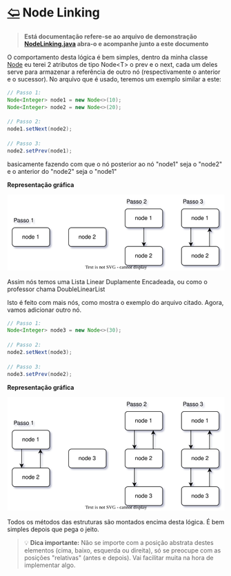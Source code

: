 # [🢨](/docs/node/Node.md) Node Linking

> **Está documentação refere-se ao arquivo de demonstração [NodeLinking.java](/src/main/NodeLinking.java) abra-o e acompanhe junto a este documento**

O comportamento desta lógica é bem simples, dentro da minha classe [Node](/src/data/Node.java) eu terei 2 atributos de tipo Node\<T> o prev e o next, cada um deles serve para armazenar a referência de outro nó (respectivamente o anterior e o sucessor). No arquivo que é usado, teremos um exemplo similar a este:

```java
// Passo 1:
Node<Integer> node1 = new Node<>(10);
Node<Integer> node2 = new Node<>(20);

// Passo 2:
node1.setNext(node2);

// Passo 3:
node2.setPrev(node1);
```

basicamente fazendo com que o nó posterior ao nó "node1" seja o "node2" e o anterior do "node2" seja o "node1"

**Representação gráfica**

![a](/docs/assets/nodes/step1.drawio.svg)

Assim nós temos uma Lista Linear Duplamente Encadeada, ou como o professor chama DoubleLinearList

Isto é feito com mais nós, como mostra o exemplo do arquivo citado. Agora, vamos adicionar outro nó.
```java
// Passo 1:
Node<Integer> node3 = new Node<>(30);

// Passo 2:
node2.setNext(node3);

// Passo 3:
node3.setPrev(node2);
```

**Representação gráfica**

![a](/docs/assets/nodes/step2.drawio.svg)

Todos os métodos das estruturas são montados encima desta lógica. É bem simples depois que pega o jeito.

> 💡 **Dica importante:** Não se importe com a posição abstrata destes elementos (cima, baixo, esquerda ou direita), só se preocupe com as posições "relativas" (antes e depois). Vai facilitar muita na hora de implementar algo.